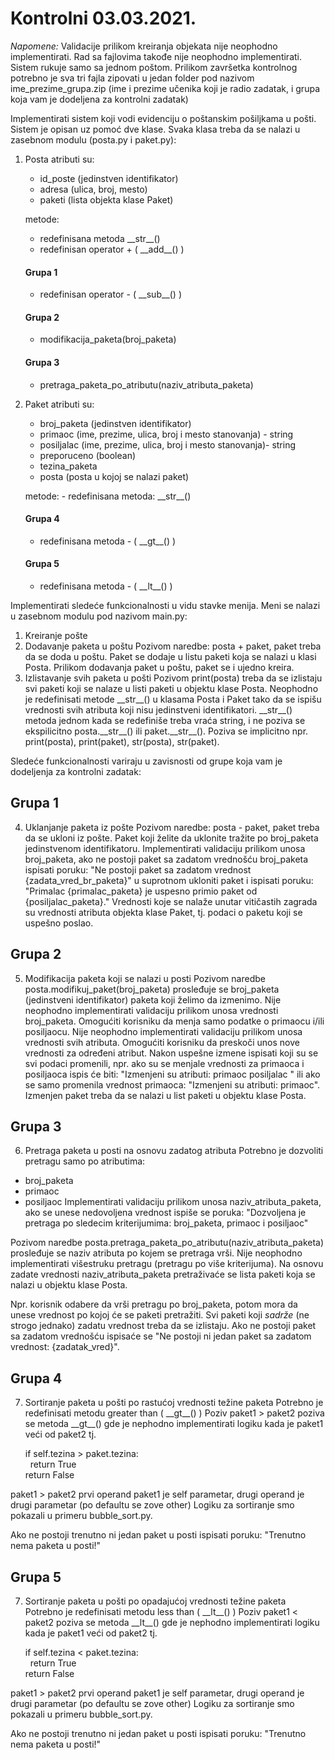 # Kontrolni 03.03.2021.
*Napomene:*
Validacije prilikom kreiranja objekata nije neophodno implementirati.
Rad sa fajlovima takođe nije neophodno implementirati.
Sistem rukuje samo sa jednom poštom.
Prilikom završetka kontrolnog potrebno je sva tri fajla zipovati u jedan folder pod nazivom ime_prezime_grupa.zip (ime i prezime učenika koji je radio zadatak, i grupa koja vam je dodeljena za kontrolni zadatak)

Implementirati sistem koji vodi evidenciju o poštanskim pošiljkama u pošti.
Sistem je opisan uz pomoć dve klase. Svaka klasa treba da se nalazi u zasebnom modulu (posta.py i paket.py): 
1. Posta 
	atributi su:
	- id_poste (jedinstven identifikator)
	- adresa (ulica, broj, mesto)
	- paketi (lista objekta klase Paket)
		
	metode:
	
	- redefinisana metoda \_\_str_\_()
	- redefinisan operator + (   \_\_add_\_()    )
	
	#### Grupa 1
	- redefinisan operator - (  \_\_sub\_\_()    )
	#### Grupa 2
	- modifikacija_paketa(broj_paketa)
	#### Grupa 3
	- pretraga_paketa_po_atributu(naziv_atributa_paketa)
		
2. Paket
	atributi su:
	- broj_paketa (jedinstven identifikator)
	- primaoc (ime, prezime, ulica, broj i mesto stanovanja) - string
	- posiljalac (ime, prezime, ulica, broj i mesto stanovanja)- string
	- preporuceno (boolean)
	- tezina_paketa
	- posta (posta u kojoj se nalazi paket)
	
	metode:
		- redefinisana metoda: \_\_str_\_()
	#### Grupa 4
	- redefinisana metoda - (  \_\_gt\_\_()   )
	#### Grupa 5
	- redefinisana metoda - (  _\_lt\_\_()   )
		
Implementirati sledeće funkcionalnosti u vidu stavke menija. Meni se nalazi u zasebnom modulu pod nazivom main.py: 

1. Kreiranje pošte 
2. Dodavanje paketa u poštu
Pozivom naredbe: posta + paket, paket treba da se doda u poštu. Paket se dodaje u listu paketi koja se nalazi u klasi Posta.
Prilikom dodavanja paket u poštu, paket se i ujedno kreira.
3. Izlistavanje svih paketa u pošti
Pozivom print(posta) treba da se izlistaju svi paketi koji se nalaze u listi paketi u objektu klase Posta. 
Neophodno je redefinisati metode \_\_str_\_() u klasama Posta i Paket tako da se ispišu vrednosti svih atributa koji nisu jedinstveni identifikatori.
\_\_str_\_() metoda jednom kada se redefiniše treba vraća string, i ne poziva se ekspilicitno posta.\_\_str_\_() ili paket.\_\_str_\_(). Poziva se implicitno npr. print(posta), print(paket), str(posta), str(paket).

Sledeće funkcionalnosti variraju u zavisnosti od grupe koja vam je dodeljenja za kontrolni zadatak:
		
## Grupa 1

4. Uklanjanje paketa iz pošte
Pozivom naredbe: posta - paket, paket treba da se ukloni iz pošte. 
Paket koji želite da uklonite tražite po broj_paketa jedinstvenom identifikatoru.
Implementirati validaciju prilikom unosa broj_paketa, ako ne postoji paket sa zadatom vrednošću broj_paketa ispisati poruku: "Ne postoji paket sa zadatom vrednost {zadata_vred_br_paketa}" u suprotnom ukloniti paket i ispisati poruku: "Primalac {primalac_paketa} je uspesno primio paket od {posiljalac_paketa}."
Vrednosti koje se nalaže unutar vitičastih zagrada su vrednosti atributa objekta klase Paket, tj. podaci o paketu koji se uspešno poslao.

## Grupa 2 

5. Modifikacija paketa koji se nalazi u posti 
Pozivom naredbe posta.modifikuj_paket(broj_paketa) prosleđuje se broj_paketa (jedinstveni identifikator) paketa koji želimo da izmenimo. 
Nije neophodno implementirati validaciju prilikom unosa vrednosti broj_paketa. Omogućiti korisniku da menja samo podatke o primaocu i/ili posiljaocu. Nije neophodno implementirati validaciju prilikom unosa vrednosti svih atributa. Omogućiti korisniku da preskoči unos nove vrednosti za određeni atribut. Nakon uspešne izmene ispisati koji su se svi podaci promenili, npr. ako su se menjale vrednosti za primaoca i posiljaoca ispis će biti: "Izmenjeni su atributi: primaoc posiljalac " ili ako se samo promenila vrednost primaoca: "Izmenjeni su atributi: primaoc". Izmenjen paket treba da se nalazi u list paketi u objektu klase Posta.

## Grupa 3 

6. Pretraga paketa u posti na osnovu zadatog atributa
Potrebno je dozvoliti pretragu samo po atributima:
- broj_paketa
- primaoc
- posiljaoc
Implementirati validaciju prilikom unosa naziv_atributa_paketa, ako se unese nedovoljena vrednost ispiše se poruka: "Dozvoljena je pretraga po sledecim kriterijumima: broj_paketa, primaoc i posiljaoc"

Pozivom naredbe posta.pretraga_paketa_po_atributu(naziv_atributa_paketa) prosleđuje se naziv atributa po kojem se pretraga vrši. Nije neophodno implementirati višestruku pretragu (pretragu po više kriterijuma). Na osnovu zadate vrednosti naziv_atributa_paketa pretraživaće se lista paketi koja se nalazi u objektu klase Posta. 

Npr. korisnik odabere da vrši pretragu po broj_paketa, potom mora da unese vrednost po kojoj će se paketi pretražiti. Svi paketi koji *sadrže* (ne strogo jednako) zadatu vrednost treba da se izlistaju. Ako ne postoji paket sa zadatom vrednošću ispisaće se "Ne postoji ni jedan paket sa zadatom vrednost: {zadatak_vred}".

## Grupa 4 

7. Sortiranje paketa u pošti po rastućoj vrednosti težine paketa
Potrebno je redefinisati metodu greater than (  _\_gt\_\_()  )
Poziv paket1 > paket2 poziva se metoda _\_gt\_\_() gde je nephodno implementirati logiku kada je paket1 veći od paket2 tj.<br/>
	
	if self.tezina > paket.tezina:<br/>
	&nbsp;&nbsp;return True<br/>
	return False<br/>
	
paket1 > paket2 prvi operand paket1 je self parametar, drugi operand je drugi parametar (po defaultu se zove other)
Logiku za sortiranje smo pokazali u primeru bubble_sort.py.

Ako ne postoji trenutno ni jedan paket u posti ispisati poruku: "Trenutno nema paketa u posti!"

## Grupa 5 

7. Sortiranje paketa u pošti po opadajućoj vrednosti težine paketa
Potrebno je redefinisati metodu less than (  _\_lt\_\_()  )
Poziv paket1 < paket2 poziva se metoda _\_lt\_\_() gde je nephodno implementirati logiku kada je paket1 veći od paket2 tj.<br/>
	
	if self.tezina < paket.tezina: <br/>
	&nbsp;&nbsp;return True<br/>
	return False<br/>
	
paket1 > paket2 prvi operand paket1 je self parametar, drugi operand je drugi parametar (po defaultu se zove other)
Logiku za sortiranje smo pokazali u primeru bubble_sort.py.

Ako ne postoji trenutno ni jedan paket u posti ispisati poruku: "Trenutno nema paketa u posti!"
